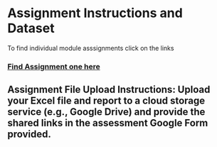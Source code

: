 # Assignment Instructions and Dataset
To find individual module asssignments click on the links

### [Find Assignment one here](assignment1/)

## Assignment File Upload Instructions: Upload your Excel file and report to a cloud storage service (e.g., Google Drive) and provide the shared links in the assessment Google Form provided.
